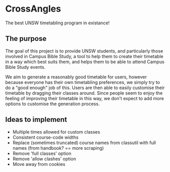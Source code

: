 # CrossAngles
The best UNSW timetabling program in existance!

## The purpose
The goal of this project is to provide UNSW students, and particularly those involved in Campus Bible Study, a tool to help them to create their timetable in a way which best suits them, and helps them to be able to attend Campus Bible Study events.

We aim to generate a reasonably good timetable for users, however because everyone has their own timetabling preferences, we simply try to do a "good enough" job of this. Users are then able to easily customise their timetable by dragging their classes around. Since people seem to enjoy the feeling of improving their timetable in this way, we don't expect to add more options to customise the generation process.

## Ideas to implement

* Multiple times allowed for custom classes
* Consistent course-code widths
* Replace (sometimes truncated) course names from classutil with full names (from handbook? == more scraping)
* Remove 'full classes' option
* Remove 'allow clashes' option
* Move away from cookies
